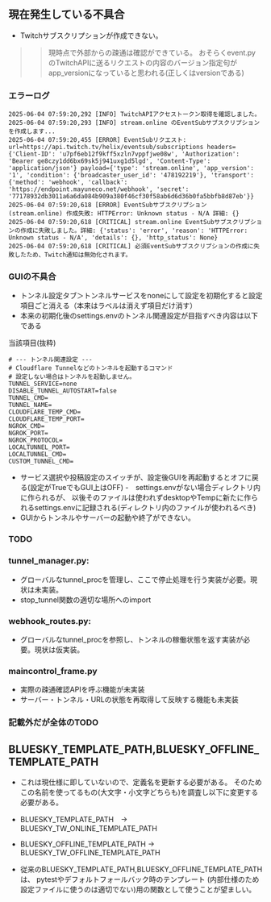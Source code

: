 ## 現在発生している不具合
- Twitchサブスクリプションが作成できない。
>>現時点で外部からの疎通は確認ができている。
>>おそらくevent.pyのTwitchAPIに送るリクエストの内容のバージョン指定句がapp_versionになっていると思われる(正しくはversionである)

### エラーログ
```
2025-06-04 07:59:20,292 [INFO] TwitchAPIアクセストークン取得を確認しました。
2025-06-04 07:59:20,293 [INFO] stream.online のEventSubサブスクリプションを作成します...
2025-06-04 07:59:20,455 [ERROR] EventSubリクエスト: url=https://api.twitch.tv/helix/eventsub/subscriptions headers={'Client-ID': 'u7pf6eb12f9kff5xzln7vppfjwe08w', 'Authorization': 'Bearer ge8czy1dd6bx69sk5j941uxg1d5lgd', 'Content-Type': 'application/json'} payload={'type': 'stream.online', 'app_version': '1', 'condition': {'broadcaster_user_id': '478192219'}, 'transport': {'method': 'webhook', 'callback': 'https://endpoint.mayuneco.net/webhook', 'secret': '77178932db3011a6a6da084b909a380f46cf30f58ab6d6d36b0fa5bbfb8d87eb'}}
2025-06-04 07:59:20,618 [ERROR] EventSubサブスクリプション (stream.online) 作成失敗: HTTPError: Unknown status - N/A 詳細: {}
2025-06-04 07:59:20,618 [CRITICAL] stream.online EventSubサブスクリプションの作成に失敗しました。詳細: {'status': 'error', 'reason': 'HTTPError: Unknown status - N/A', 'details': {}, 'http_status': None}
2025-06-04 07:59:20,618 [CRITICAL] 必須EventSubサブスクリプションの作成に失敗したため、Twitch通知は無効化されます。
```
### GUIの不具合
- トンネル設定タブ＞トンネルサービスをnoneにして設定を初期化すると設定項目ごと消える（本来はラベルは消えず項目だけ消す）
- 本来の初期化後のsettings.envのトンネル関連設定が目指すべき内容は以下である

当該項目(抜粋)

```
# --- トンネル関連設定 ---
# Cloudflare Tunnelなどのトンネルを起動するコマンド 
# 設定しない場合はトンネルを起動しません。
TUNNEL_SERVICE=none
DISABLE_TUNNEL_AUTOSTART=false
TUNNEL_CMD=
TUNNEL_NAME=
CLOUDFLARE_TEMP_CMD=
CLOUDFLARE_TEMP_PORT=
NGROK_CMD=
NGROK_PORT=
NGROK_PROTOCOL=
LOCALTUNNEL_PORT=
LOCALTUNNEL_CMD=
CUSTOM_TUNNEL_CMD=

```

- サービス選択や投稿設定のスイッチが、設定後GUIを再起動するとオフに戻る(設定がTrueでもGUI上はOFF)
-　settings.envがない場合ディレクトリ内に作られるが、
以後そのファイルは使われずdesktopやTempに新たに作られるsettings.envに記録される(ディレクトリ内のファイルが使われるべき)
- GUIからトンネルやサーバーの起動や終了ができない。

### TODO
### tunnel_manager.py: 
- グローバルなtunnel_procを管理し、ここで停止処理を行う実装が必要。現状は未実装。
- stop_tunnel関数の適切な場所へのimport

### webhook_routes.py:
- グローバルなtunnel_procを参照し、トンネルの稼働状態を返す実装が必要。現状は仮実装。

### maincontrol_frame.py
- 実際の疎通確認APIを呼ぶ機能が未実装
- サーバー・トンネル・URLの状態を再取得して反映する機能も未実装

### 記載外だが全体のTODO
## BLUESKY_TEMPLATE_PATH,BLUESKY_OFFLINE_TEMPLATE_PATH
- これは現仕様に即していないので、定義名を更新する必要がある。
そのためこの名前を使ってるもの(大文字・小文字どちらも)を調査し以下に変更する必要がある。
- BLUESKY_TEMPLATE_PATH　→　BLUESKY_TW_ONLINE_TEMPLATE_PATH
- BLUESKY_OFFLINE_TEMPLATE_PATH → BLUESKY_TW_OFFLINE_TEMPLATE_PATH

- 従来のBLUESKY_TEMPLATE_PATH,BLUESKY_OFFLINE_TEMPLATE_PATHは、
pytestやデフォルトフォールバック時のテンプレート
(内部仕様のため設定ファイルに使うのは適切でない)用の関数として使うことが望ましい。
